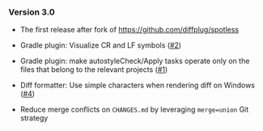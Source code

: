 ### Version 3.0

* The first release after fork of https://github.com/diffplug/spotless
* Gradle plugin: Visualize CR and LF symbols ([#2](https://github.com/autostyle/autostyle/issues/2))
* Gradle plugin: make autostyleCheck/Apply tasks operate only on the files that belong to the relevant projects ([#1](https://github.com/autostyle/autostyle/issues/1))
* Diff formatter: Use simple characters when rendering diff on Windows ([#4](https://github.com/autostyle/autostyle/issues/4))

* Reduce merge conflicts on `CHANGES.md` by leveraging `merge=union` Git strategy
